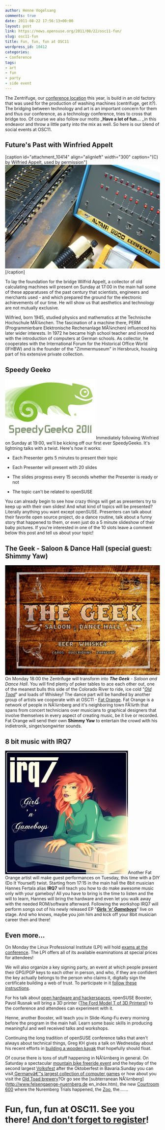 ```yaml
---
author: Henne Vogelsang
comments: true
date: 2011-08-22 17:56:13+00:00
layout: post
link: https://news.opensuse.org/2011/08/22/osc11-fun/
slug: osc11-fun
title: Fun, fun, fun at OSC11
wordpress_id: 10412
categories:
- Conference
tags:
- art
- fun
- party
- side event
---
```


The Zentrifuge, our [conference location](http://conference.opensuse.org/location) this year, is build in an old factory that was used for the production of washing machines (centrifuge, get it?). The bridging between technology and art is an important concern for them and thus our conference, as a technology conference, tries to cross that bridge too. Of course we also follow our motto _**Have a lot of fun...** _in this endeavor and throw a little party into the mix as well. So here is our blend of social events at OSC11.


## <!-- more -->Future's Past with Winfried Appelt


[caption id="attachment_10414" align="alignleft" width="300" caption="(C) by Wilfried Appelt, used by permission"][![](/wp-content/uploads/2011/08/Maschinen_Appelt_1b.jpg)](http://news.opensuse.org/2011/08/22/osc11-fun/maschinen_appelt_1b/)[/caption]

To lay the foundation for the bridge Wilfrid Appelt, a collector of old calculating machines will present on Sunday at 17:00 in the main hall some of these apparatuses of the past century that scientists, engineers and merchants used - and which prepared the ground for the electronic achievements of our time. He will show us that aesthetics and technology are not mutually exclusive.

Wilfried, born 1945, studied physics and mathematics at the Technische Hochschule MÃ¼nchen. The fascination of a machine there, PERM (Programmierbare Elektronische Rechenanlage MÃ¼nchen) influenced his later wider interests. In 1972 he became high school teacher and involved with the introduction of computers at German schools. As collector, he cooperates with the International Forum for the Historical Office World (IFHBW) and is the founder of the "Zimmermuseum" in Hersbruck, housing part of his extensive private collection.


## Speedy Geeko


![Speedy Geeko 2011 Logo](/wp-content/uploads/2011/08/speedy-geeko.png)Immediately following Winfried on Sunday at 19:00, we'll be kicking off our first ever SpeedyGeeko. It's lightning talks with a twist. Here's how it works:



	
  * Each Presenter gets 5 minutes to present their topic

	
  * Each Presenter will present with 20 slides

	
  * The slides progress every 15 seconds whether the Presenter is ready or not

	
  * The topic can't be related to openSUSE


You can already begin to see how crazy things will get as presenters try to keep up with their own slides! And what kind of topics will be presented? Literally anything you  want except openSUSE. Presenters can talk about their  favorite open source project, do a dance routine, talk about a funny story that happened to them, or even just do a 5 minute slideshow of their baby pictures. If you're interested in one of the 10 slots leave a comment below this post and tell us about your topic!


## The Geek - Saloon & Dance Hall (special guest: Shimmy Yaw)


![The Geek - Saloon and Dance Hall](/wp-content/uploads/2011/08/saloon.png)On Monday 18:00 the Zentrifuge will transform into _**The Geek** - Saloon and Dance Hall_. You will find plenty of poker tables to ace each other out, one of the meanest bulls this side of the Colorado River to ride, ice cold "[_Old Toad_](http://en.opensuse.org/openSUSE:Beer)" and loads of Whiskey! The dance part will be handled by another group of artists we cooperate with at OSC11 - [Fat Orange](http://fatorange.de/). Fat Orange is a network of people in NÃ¼rnberg and it's neighboring town FÃ¼rth that spans from concert technicians over musicians to graphical designers that involve themselves in every aspect of creating music, be it live or recorded. Fat Orange will send their own **Shimmy Yaw** to entertain the crowd with his indietronik, singer/songwirter sounds.


  




## 8 bit music with IRQ7


![IRQ7 - Girls 'n' Gameboys](/wp-content/uploads/2011/08/irq7_-_girls_n_gameboys.jpg)Another Fat Orange artist will make guest performances on Tuesday, this time with a DIY (Do It Yourself) twist. Starting from 17:15 in the main hall the 8bit musician Hannes Fertala alias **IRQ7** will teach you how to do make awesome music only with your gameboy! All you have to bring is the time to listen and the will to learn, Hannes will bring the hardware and even let you walk away with the needed ROM/software afterward. Following the workshop IRQ7 will perform songs out of his newly released EP "_**[Girls 'n' Gameboys](http://irq7.blogspot.com/2011/08/irq7-girls-n-gameboys-ep.html)**_" live on stage. And who knows, maybe you join him and kick off your 8bit musician career then and there!


## Even more...


On Monday the Linux Professional Institute (LPI) will hold [exams at the conference](http://conference.opensuse.org/lpi-exams/). The LPI offers all of its available examinations at special prices for attendees!

We will also organize a key signing party, an event at which people present their GPG/PGP keys to each other in person, and who, if they are confident the key actually belongs to the person who claims it, digitally sign the certificate building a web of trust. To participate in it [follow these instructions](http://www.luckylemon.de/?p=91).

For his talk about [open hardware and hackerspaces](http://conference.opensuse.org/indico//contributionDisplay.py?contribId=24&confId=2), openSUSE Booster, Pavol Rusnak will bring a 3D printer ([The Ford Model T of 3D Printers!](http://reprap.org/wiki/Prusa)) to the conference and attendees can experiment with it.

Henne, another Booster, will teach you in Slide-Kung-Fu every morning before the program in the main hall. Learn some basic skills in producing meaningful and well received talks and workshops.

Continuing the long tradition of openSUSE conference talks that aren't always about technical things, Greg KH gives a talk on Wednesday about his recent efforts in [building a wooden kayak](http://conference.opensuse.org/indico//contributionDisplay.py?contribId=11&confId=2) that hopefully should float.

Of course there is tons of stuff happening in NÃ¼rnberg in general. On Saturday a spectacular [mountain bike freeride event](http://www.redbull.de/cs/Satellite/de_DE/Event/Red-Bull-District-Ride-021242958314861) and the heyday of the second largest [Volksfest](http://www.volksfest-nuernberg.de/) after the Oktoberfest in Bavaria.Sunday you can visit[ Germanyâ€™s largest collection of computer games](http://www.museen.nuernberg.de/industriekultur/) or how about you visit the [Old Toad brewery](http://www.klosterbrauerei-weissenohe.de/)?Or go see the [subterranean NÃ¼rnberg](http://www.felsengaenge-nuernberg.de en_index.htm), the new [Courtroom 600](http://www.memorium-nuremberg.de/) where the Nuremberg Trials happened, the [Zoo](http://tiergarten.nuernberg.de), the.......


# Fun, fun, fun at OSC11. See you there! [And don't forget to register](http://conference.opensuse.org/register)!
